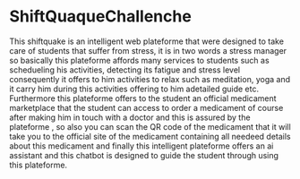 # ShiftQuaqueChallenche
This shiftquake is an intelligent web plateforme that were designed to take care of students that suffer from stress, it is in two words a stress manager so basically this plateforme affords many services to students such as schedueling his activities, detecting its fatigue and stress level consequently it offers to him activities to relax such as meditation, yoga and it carry him during this activities offering to him adetailed guide etc. Furthermore this plateforme offers to the student an official medicament marketplace that the student can access to order a medicament of course after making him in touch with a doctor and this is assured by the plateforme , so also you can scan the QR code of the medicament that it will take you to the official site of the medicament containing all needeed details about this medicament and finally this intelligent plateforme offers an ai assistant and this chatbot is designed to guide the student through using this plateforme.

